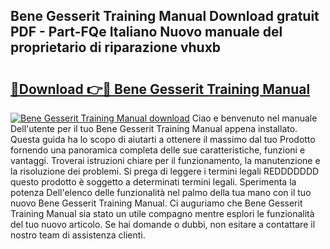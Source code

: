 ## Bene Gesserit Training Manual Download gratuit PDF - Part-FQe Italiano Nuovo manuale del proprietario di riparazione vhuxb

# <h2><a href="http://dfelv12.blite.top/?on=Bene+Gesserit+Training+Manual">🔗Download 👉🔴 Bene Gesserit Training Manual</a></h2>

[![Bene Gesserit Training Manual download](https://i.imgur.com/lujVjoI.png)](http://dfelv12.blite.top/?on=Bene+Gesserit+Training+Manual)
Ciao e benvenuto nel manuale Dell'utente per il tuo Bene Gesserit Training Manual appena installato. Questa guida ha lo scopo di aiutarti a ottenere il massimo dal tuo Prodotto fornendo una panoramica completa delle sue caratteristiche, funzioni e vantaggi. Troverai istruzioni chiare per il funzionamento, la manutenzione e la risoluzione dei problemi. Si prega di leggere i termini legali REDDDDDDD questo prodotto è soggetto a determinati termini legali. Sperimenta la potenza Dell'elenco delle funzionalità nel palmo della tua mano con il tuo nuovo Bene Gesserit Training Manual. Ci auguriamo che Bene Gesserit Training Manual sia stato un utile compagno mentre esplori le funzionalità del tuo nuovo articolo. Se hai domande o dubbi, non esitare a contattare il nostro team di assistenza clienti.

